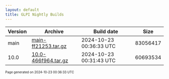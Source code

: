```yaml
---
layout: default
title: GLPI Nightly Builds
---
```


Version|Archive|Build date|Size
---|---|---|---
main|[main-ff21253.tar.gz](main-ff21253.tar.gz)|2024-10-23 00:36:33 UTC|83056417
10.0|[10.0-466f964.tar.gz](10.0-466f964.tar.gz)|2024-10-23 00:31:43 UTC|60693534

<font size="1">Page generated on 2024-10-23 00:36:33 UTC</font>
